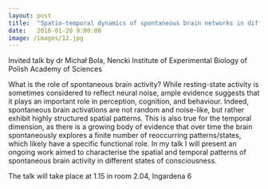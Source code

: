 ```yaml
---
layout: post
title:  "Spatio-temporal dynamics of spontaneous brain networks in different states of consciousness"
date:   2016-01-20 9:00:00
image: /images/12.jpg
---
```


Invited talk by dr Michał Bola, Nencki Institute of Experimental Biology of Polish Academy of Sciences

What is the role of spontaneous brain activity? While resting-state activity is sometimes considered to reflect neural noise, ample evidence suggests that it plays an important role in perception, cognition, and behaviour. Indeed, spontaneous brain activations are not random and noise-like, but rather exhibit highly structured spatial patterns. This is also true for the temporal dimension, as there is a growing body of evidence that over time the brain spontaneously explores a finite number of reoccurring patterns/states, which likely have a specific functional role. In my talk I will present an ongoing work aimed to characterise the spatial and temporal patterns of spontaneous brain activity in different states of consciousness.

The talk will take place  at 1.15 in room 2.04, Ingardena 6
